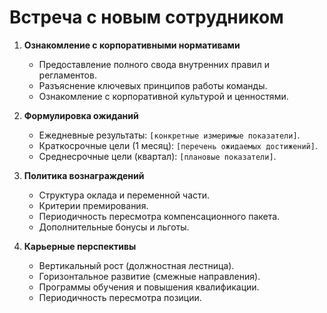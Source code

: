 # Встреча с новым сотрудником

1. **Ознакомление с корпоративными нормативами**

   - Предоставление полного свода внутренних правил и регламентов.
   - Разъяснение ключевых принципов работы команды.
   - Ознакомление с корпоративной культурой и ценностями.

2. **Формулировка ожиданий**

   - Ежедневные результаты: `[конкретные измеримые показатели]`.
   - Краткосрочные цели (1 месяц): `[перечень ожидаемых достижений]`.
   - Среднесрочные цели (квартал): `[плановые показатели]`.

3. **Политика вознаграждений**

   - Структура оклада и переменной части.
   - Критерии премирования.
   - Периодичность пересмотра компенсационного пакета.
   - Дополнительные бонусы и льготы.

4. **Карьерные перспективы**

   - Вертикальный рост (должностная лестница).
   - Горизонтальное развитие (смежные направления).
   - Программы обучения и повышения квалификации.
   - Периодичность пересмотра позиции.
